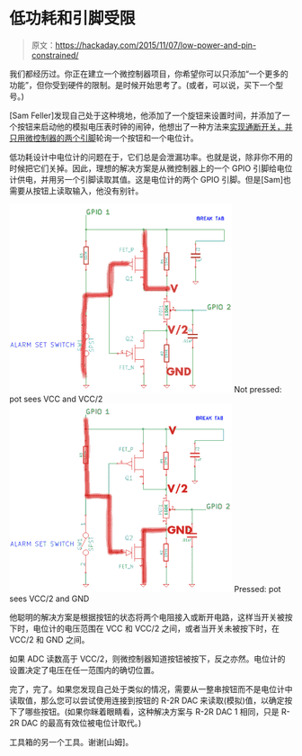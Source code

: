 # 低功耗和引脚受限

> 原文：<https://hackaday.com/2015/11/07/low-power-and-pin-constrained/>

我们都经历过。你正在建立一个微控制器项目，你希望你可以只添加“一个更多的功能”，但你受到硬件的限制。是时候开始思考了。(或者，可以说，买下一个型号。)

[Sam Feller]发现自己处于这种境地，他添加了一个旋钮来设置时间，并添加了一个按钮来启动他的模拟电压表时钟的闹钟，他想出了一种方法来[实现通断开关，并只用微控制器的两个引脚](http://blog.awkwardengineer.com/post/132375886222/extremely-low-power-input-sensing)轮询一个按钮和一个电位计。

低功耗设计中电位计的问题在于，它们总是会泄漏功率。也就是说，除非你不用的时候把它们关掉。因此，理想的解决方案是从微控制器上的一个 GPIO 引脚给电位计供电，并用另一个引脚读取其值。这是电位计的两个 GPIO 引脚。但是[Sam]也需要从按钮上读取输入，他没有别针。

 [![Not pressed: pot sees VCC and VCC/2](img/b537e2871c1b8aa82a1deaeb90ac3530.png "tumblr_inline_nx60jsY1zd1qk6hal_500")](https://hackaday.com/2015/11/07/low-power-and-pin-constrained/tumblr_inline_nx60jsy1zd1qk6hal_500/) Not pressed: pot sees VCC and VCC/2 [![Pressed: pot sees VCC/2 and GND](img/1eb6cb86757cb1fcc222db3bbed1e46b.png "tumblr_inline_nx60jtoSIL1qk6hal_500")](https://hackaday.com/2015/11/07/low-power-and-pin-constrained/tumblr_inline_nx60jtosil1qk6hal_500/) Pressed: pot sees VCC/2 and GND

他聪明的解决方案是根据按钮的状态将两个电阻接入或断开电路，这样当开关被按下时，电位计的电压范围在 VCC 和 VCC/2 之间，或者当开关未被按下时，在 VCC/2 和 GND 之间。

如果 ADC 读数高于 VCC/2，则微控制器知道按钮被按下，反之亦然。电位计的设置决定了电压在任一范围内的确切位置。

完了，完了。如果您发现自己处于类似的情况，需要从一整串按钮而不是电位计中读取值，那么您可以尝试使用连接到按钮的 R-2R DAC 来读取(模拟)值，以确定按下了哪些按钮。(如果你眯着眼睛看，这种解决方案与 R-2R DAC 1 相同，只是 R-2R DAC 的最高有效位被电位计取代。)

工具箱的另一个工具。谢谢[山姆]。